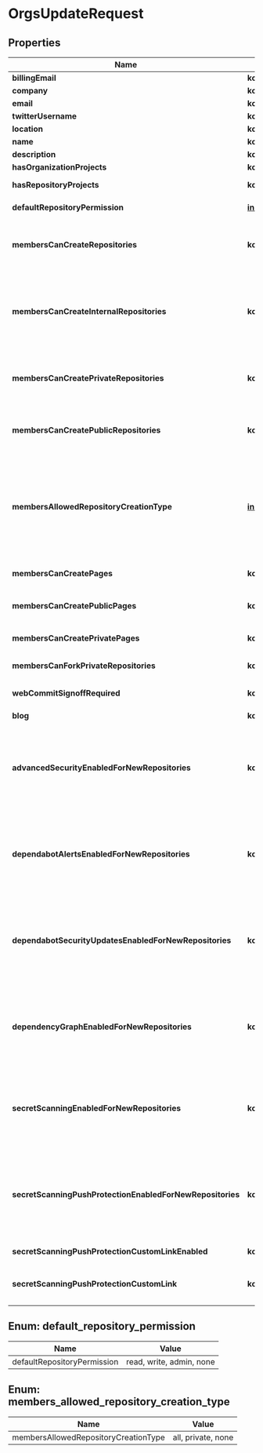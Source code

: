 
# OrgsUpdateRequest

## Properties
Name | Type | Description | Notes
------------ | ------------- | ------------- | -------------
**billingEmail** | **kotlin.String** | Billing email address. This address is not publicized. |  [optional]
**company** | **kotlin.String** | The company name. |  [optional]
**email** | **kotlin.String** | The publicly visible email address. |  [optional]
**twitterUsername** | **kotlin.String** | The Twitter username of the company. |  [optional]
**location** | **kotlin.String** | The location. |  [optional]
**name** | **kotlin.String** | The shorthand name of the company. |  [optional]
**description** | **kotlin.String** | The description of the company. |  [optional]
**hasOrganizationProjects** | **kotlin.Boolean** | Whether an organization can use organization projects. |  [optional]
**hasRepositoryProjects** | **kotlin.Boolean** | Whether repositories that belong to the organization can use repository projects. |  [optional]
**defaultRepositoryPermission** | [**inline**](#DefaultRepositoryPermission) | Default permission level members have for organization repositories. |  [optional]
**membersCanCreateRepositories** | **kotlin.Boolean** | Whether of non-admin organization members can create repositories. **Note:** A parameter can override this parameter. See &#x60;members_allowed_repository_creation_type&#x60; in this table for details. |  [optional]
**membersCanCreateInternalRepositories** | **kotlin.Boolean** | Whether organization members can create internal repositories, which are visible to all enterprise members. You can only allow members to create internal repositories if your organization is associated with an enterprise account using GitHub Enterprise Cloud or GitHub Enterprise Server 2.20+. For more information, see \&quot;[Restricting repository creation in your organization](https://docs.github.com/github/setting-up-and-managing-organizations-and-teams/restricting-repository-creation-in-your-organization)\&quot; in the GitHub Help documentation. |  [optional]
**membersCanCreatePrivateRepositories** | **kotlin.Boolean** | Whether organization members can create private repositories, which are visible to organization members with permission. For more information, see \&quot;[Restricting repository creation in your organization](https://docs.github.com/github/setting-up-and-managing-organizations-and-teams/restricting-repository-creation-in-your-organization)\&quot; in the GitHub Help documentation. |  [optional]
**membersCanCreatePublicRepositories** | **kotlin.Boolean** | Whether organization members can create public repositories, which are visible to anyone. For more information, see \&quot;[Restricting repository creation in your organization](https://docs.github.com/github/setting-up-and-managing-organizations-and-teams/restricting-repository-creation-in-your-organization)\&quot; in the GitHub Help documentation. |  [optional]
**membersAllowedRepositoryCreationType** | [**inline**](#MembersAllowedRepositoryCreationType) | Specifies which types of repositories non-admin organization members can create. &#x60;private&#x60; is only available to repositories that are part of an organization on GitHub Enterprise Cloud.  **Note:** This parameter is deprecated and will be removed in the future. Its return value ignores internal repositories. Using this parameter overrides values set in &#x60;members_can_create_repositories&#x60;. See the parameter deprecation notice in the operation description for details. |  [optional]
**membersCanCreatePages** | **kotlin.Boolean** | Whether organization members can create GitHub Pages sites. Existing published sites will not be impacted. |  [optional]
**membersCanCreatePublicPages** | **kotlin.Boolean** | Whether organization members can create public GitHub Pages sites. Existing published sites will not be impacted. |  [optional]
**membersCanCreatePrivatePages** | **kotlin.Boolean** | Whether organization members can create private GitHub Pages sites. Existing published sites will not be impacted. |  [optional]
**membersCanForkPrivateRepositories** | **kotlin.Boolean** | Whether organization members can fork private organization repositories. |  [optional]
**webCommitSignoffRequired** | **kotlin.Boolean** | Whether contributors to organization repositories are required to sign off on commits they make through GitHub&#39;s web interface. |  [optional]
**blog** | **kotlin.String** |  |  [optional]
**advancedSecurityEnabledForNewRepositories** | **kotlin.Boolean** | Whether GitHub Advanced Security is automatically enabled for new repositories.  To use this parameter, you must have admin permissions for the repository or be an owner or security manager for the organization that owns the repository. For more information, see \&quot;[Managing security managers in your organization](https://docs.github.com/organizations/managing-peoples-access-to-your-organization-with-roles/managing-security-managers-in-your-organization).\&quot;  You can check which security and analysis features are currently enabled by using a &#x60;GET /orgs/{org}&#x60; request. |  [optional]
**dependabotAlertsEnabledForNewRepositories** | **kotlin.Boolean** | Whether Dependabot alerts is automatically enabled for new repositories.  To use this parameter, you must have admin permissions for the repository or be an owner or security manager for the organization that owns the repository. For more information, see \&quot;[Managing security managers in your organization](https://docs.github.com/organizations/managing-peoples-access-to-your-organization-with-roles/managing-security-managers-in-your-organization).\&quot;  You can check which security and analysis features are currently enabled by using a &#x60;GET /orgs/{org}&#x60; request. |  [optional]
**dependabotSecurityUpdatesEnabledForNewRepositories** | **kotlin.Boolean** | Whether Dependabot security updates is automatically enabled for new repositories.  To use this parameter, you must have admin permissions for the repository or be an owner or security manager for the organization that owns the repository. For more information, see \&quot;[Managing security managers in your organization](https://docs.github.com/organizations/managing-peoples-access-to-your-organization-with-roles/managing-security-managers-in-your-organization).\&quot;  You can check which security and analysis features are currently enabled by using a &#x60;GET /orgs/{org}&#x60; request. |  [optional]
**dependencyGraphEnabledForNewRepositories** | **kotlin.Boolean** | Whether dependency graph is automatically enabled for new repositories.  To use this parameter, you must have admin permissions for the repository or be an owner or security manager for the organization that owns the repository. For more information, see \&quot;[Managing security managers in your organization](https://docs.github.com/organizations/managing-peoples-access-to-your-organization-with-roles/managing-security-managers-in-your-organization).\&quot;  You can check which security and analysis features are currently enabled by using a &#x60;GET /orgs/{org}&#x60; request. |  [optional]
**secretScanningEnabledForNewRepositories** | **kotlin.Boolean** | Whether secret scanning is automatically enabled for new repositories.  To use this parameter, you must have admin permissions for the repository or be an owner or security manager for the organization that owns the repository. For more information, see \&quot;[Managing security managers in your organization](https://docs.github.com/organizations/managing-peoples-access-to-your-organization-with-roles/managing-security-managers-in-your-organization).\&quot;  You can check which security and analysis features are currently enabled by using a &#x60;GET /orgs/{org}&#x60; request. |  [optional]
**secretScanningPushProtectionEnabledForNewRepositories** | **kotlin.Boolean** | Whether secret scanning push protection is automatically enabled for new repositories.  To use this parameter, you must have admin permissions for the repository or be an owner or security manager for the organization that owns the repository. For more information, see \&quot;[Managing security managers in your organization](https://docs.github.com/organizations/managing-peoples-access-to-your-organization-with-roles/managing-security-managers-in-your-organization).\&quot;  You can check which security and analysis features are currently enabled by using a &#x60;GET /orgs/{org}&#x60; request. |  [optional]
**secretScanningPushProtectionCustomLinkEnabled** | **kotlin.Boolean** | Whether a custom link is shown to contributors who are blocked from pushing a secret by push protection. |  [optional]
**secretScanningPushProtectionCustomLink** | **kotlin.String** | If &#x60;secret_scanning_push_protection_custom_link_enabled&#x60; is true, the URL that will be displayed to contributors who are blocked from pushing a secret. |  [optional]


<a id="DefaultRepositoryPermission"></a>
## Enum: default_repository_permission
Name | Value
---- | -----
defaultRepositoryPermission | read, write, admin, none


<a id="MembersAllowedRepositoryCreationType"></a>
## Enum: members_allowed_repository_creation_type
Name | Value
---- | -----
membersAllowedRepositoryCreationType | all, private, none




